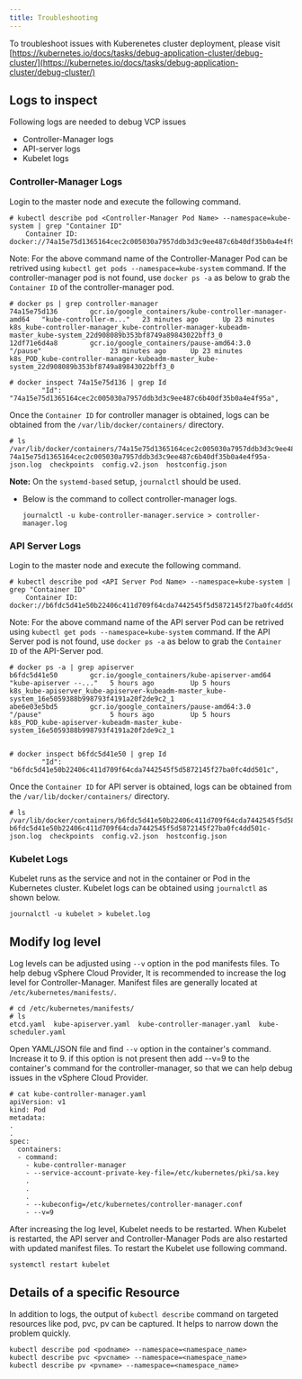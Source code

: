 ```yaml
---
title: Troubleshooting
---
```

To troubleshoot issues with Kuberenetes cluster deployment, please visit [https://kubernetes.io/docs/tasks/debug-application-cluster/debug-cluster/](https://kubernetes.io/docs/tasks/debug-application-cluster/debug-cluster/)

## Logs to inspect
Following logs are needed to debug VCP issues
 
 * Controller-Manager logs
 * API-server logs 
 * Kubelet logs

### Controller-Manager Logs
Login to the master node and execute the following command.

```
# kubectl describe pod <Controller-Manager Pod Name> --namespace=kube-system | grep "Container ID"
    Container ID:  docker://74a15e75d1365164cec2c005030a7957ddb3d3c9ee487c6b40df35b0a4e4f95a
```
Note: For the above command name of the Controller-Manager Pod can be retrived using `kubectl get pods --namespace=kube-system` command. If the controller-manager pod is not found, use `docker ps -a` as below to grab the `Container ID` of the controller-manager pod.

```
# docker ps | grep controller-manager
74a15e75d136        gcr.io/google_containers/kube-controller-manager-amd64   "kube-controller-m..."   23 minutes ago      Up 23 minutes                           k8s_kube-controller-manager_kube-controller-manager-kubeadm-master_kube-system_22d908089b353bf8749a89843022bff3_0
12df71e6d4a8        gcr.io/google_containers/pause-amd64:3.0                 "/pause"                 23 minutes ago      Up 23 minutes                           k8s_POD_kube-controller-manager-kubeadm-master_kube-system_22d908089b353bf8749a89843022bff3_0

# docker inspect 74a15e75d136 | grep Id
        "Id": "74a15e75d1365164cec2c005030a7957ddb3d3c9ee487c6b40df35b0a4e4f95a",
```

Once the `Container ID` for controller manager is obtained, logs can be obtained from the `/var/lib/docker/containers/` directory.

```
# ls /var/lib/docker/containers/74a15e75d1365164cec2c005030a7957ddb3d3c9ee487c6b40df35b0a4e4f95a
74a15e75d1365164cec2c005030a7957ddb3d3c9ee487c6b40df35b0a4e4f95a-json.log  checkpoints  config.v2.json  hostconfig.json
```

**Note:** On the `systemd-based` setup, `journalctl` should be used.
- Below is the command to collect controller-manager logs.
  ```
  journalctl -u kube-controller-manager.service > controller-manager.log
  ```

### API Server Logs
Login to the master node and execute the following command.

```
# kubectl describe pod <API Server Pod Name> --namespace=kube-system | grep "Container ID"
    Container ID:  docker://b6fdc5d41e50b22406c411d709f64cda7442545f5d5872145f27ba0fc4dd501c
```
Note: For the above command name of the API server Pod can be retrived using `kubectl get pods --namespace=kube-system` command.
If the API Server pod is not found, use `docker ps -a` as below to grab the `Container ID` of the API-Server pod.

```
# docker ps -a | grep apiserver
b6fdc5d41e50        gcr.io/google_containers/kube-apiserver-amd64            "kube-apiserver --..."   5 hours ago         Up 5 hours                              k8s_kube-apiserver_kube-apiserver-kubeadm-master_kube-system_16e5059388b998793f4191a20f2de9c2_1
abe6e03e5bd5        gcr.io/google_containers/pause-amd64:3.0                 "/pause"                 5 hours ago         Up 5 hours                              k8s_POD_kube-apiserver-kubeadm-master_kube-system_16e5059388b998793f4191a20f2de9c2_1


# docker inspect b6fdc5d41e50 | grep Id
        "Id": "b6fdc5d41e50b22406c411d709f64cda7442545f5d5872145f27ba0fc4dd501c",
```

Once the `Container ID` for API server is obtained, logs can be obtained from the `/var/lib/docker/containers/` directory.

```
# ls /var/lib/docker/containers/b6fdc5d41e50b22406c411d709f64cda7442545f5d5872145f27ba0fc4dd501c
b6fdc5d41e50b22406c411d709f64cda7442545f5d5872145f27ba0fc4dd501c-json.log  checkpoints  config.v2.json  hostconfig.json
```

### Kubelet Logs
Kubelet runs as the service and not in the container or Pod in the Kubernetes cluster. Kubelet logs can be obtained using `journalctl` as shown below.

```
journalctl -u kubelet > kubelet.log
```


## Modify log level
Log levels can be adjusted using `--v` option in the pod manifests files. To help debug vSphere Cloud Provider, It is recommended to increase the log level for Controller-Manager. Manifest files are generally located at `/etc/kubernetes/manifests/`.

```
# cd /etc/kubernetes/manifests/
# ls
etcd.yaml  kube-apiserver.yaml  kube-controller-manager.yaml  kube-scheduler.yaml
```

Open YAML/JSON file and find `--v` option in the container's command. Increase it to 9. if this option is not present then add --v=9 to the container's command for the controller-manager, so that we can help debug issues in the vSphere Cloud Provider.

```
# cat kube-controller-manager.yaml
apiVersion: v1
kind: Pod
metadata:
.
.
spec:
  containers:
  - command:
    - kube-controller-manager
    - --service-account-private-key-file=/etc/kubernetes/pki/sa.key
    .
    .
    .
    - --kubeconfig=/etc/kubernetes/controller-manager.conf
    - --v=9
```
After increasing the log level, Kubelet needs to be restarted. When Kubelet is restarted, the API server and Controller-Manager Pods are also restarted with updated manifest files. To restart the Kubelet use following command.

```
systemctl restart kubelet 
```

## Details of a specific Resource

In addition to logs, the output of `kubectl describe` command on targeted resources like pod, pvc, pv can be captured. It helps to narrow down the problem quickly.

```
kubectl describe pod <podname> --namespace=<namespace_name>
kubectl describe pvc <pvcname> --namespace=<namespace_name>
kubectl describe pv <pvname> --namespace=<namespace_name>
```